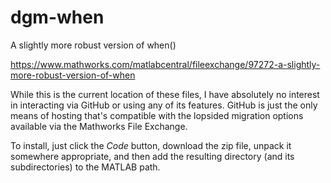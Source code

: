 # dgm-when
A slightly more robust version of when()

https://www.mathworks.com/matlabcentral/fileexchange/97272-a-slightly-more-robust-version-of-when

While this is the current location of these files, I have absolutely no interest in interacting via GitHub or using any of its features.  GitHub is just the only means of hosting that's compatible with the lopsided migration options available via the Mathworks File Exchange.

To install, just click the *Code* button, download the zip file, unpack it somewhere appropriate, and then add the resulting directory (and its subdirectories) to the MATLAB path. 






